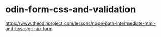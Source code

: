 # odin-form-css-and-validation

https://www.theodinproject.com/lessons/node-path-intermediate-html-and-css-sign-up-form
